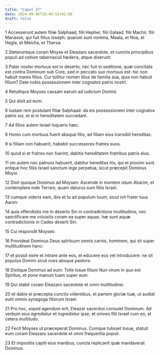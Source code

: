 ```yaml
---
title: "Caput 27"
date: 2024-09-06T18:40:53+02:00
draft: false
---
```




1 Accesserunt autem filiæ Salphaad, filii Hepher, filii Galaad, filii Machir, filii Manasse, qui fuit filius Ioseph: quarum sunt nomina, Maala, et Noa, et Hegla, et Melcha, et Thersa.

2 Steteruntque coram Moyse et Eleazaro sacerdote, et cunctis principibus populi ad ostium tabernaculi fœderis, atque dixerunt:

3 Pater noster mortuus est in deserto, nec fuit in seditione, quæ concitata est contra Dominum sub Core, sed in peccato suo mortuus est: hic non habuit mares filios. Cur tollitur nomen illius de familia sua, quia non habuit filium? Date nobis possessionem inter cognatos patris nostri.

4 Retulitque Moyses causam earum ad iudicium Domini.

5 Qui dixit ad eum:

6 Iustam rem postulant filiæ Salphaad: da eis possessionem inter cognatos patris sui, et ei in hereditatem succedant.

7 Ad filios autem Israel loqueris hæc:

8 Homo cum mortuus fuerit absque filio, ad filiam eius transibit hereditas.

9 si filiam non habuerit, habebit successores fratres suos.

10 quod si et fratres non fuerint, dabitis hereditatem fratribus patris eius.

11 sin autem nec patruos habuerit, dabitur hereditas his, qui ei proximi sunt. eritque hoc filiis Israel sanctum lege perpetua, sicut præcepit Dominus Moysi.

12 Dixit quoque Dominus ad Moysen: Ascende in montem istum Abarim, et contemplare inde Terram, quam daturus sum filiis Israel.

13 cumque videris eam, ibis et tu ad populum tuum, sicut ivit frater tuus Aaron:

14 quia offendistis me in deserto Sin in contradictione multitudinis, nec sanctificare me voluistis coram ea super aquas. hæ sunt aquæ contradictionis in Cades deserti Sin.

15 Cui respondit Moyses:

16 Provideat Dominus Deus spirituum omnis carnis, hominem, qui sit super multitudinem hanc:

17 et possit exire et intrare ante eos, et educere eos vel introducere: ne sit populus Domini sicut oves absque pastore.

18 Dixitque Dominus ad eum: Tolle Iosue filium Nun virum in quo est Spiritus, et pone manum tuam super eum.

19 Qui stabit coram Eleazaro sacerdote et omni multitudine:

20 et dabis ei præcepta cunctis videntibus, et partem gloriæ tuæ, ut audiat eum omnis synagoga filiorum Israel.

21 Pro hoc, siquid agendum erit, Eleazar sacerdos consulet Dominum. Ad verbum eius egredietur et ingredietur ipse, et omnes filii Israel cum eo, et cetera multitudo.

22 Fecit Moyses ut præceperat Dominus. Cumque tulisset Iosue, statuit eum coram Eleazaro sacerdote et omni frequentia populi.

23 Et impositis capiti eius manibus, cuncta replicavit quæ mandaverat Dominus.

